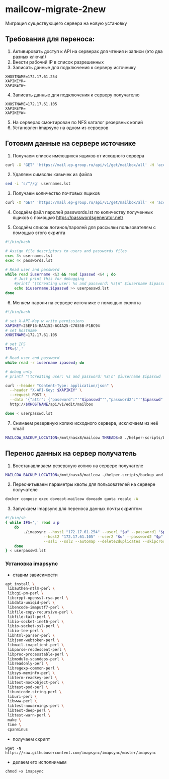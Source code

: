 # mailcow-migrate-2new
Миграция существующего сервера на новую установку

## Требования для переноса:
  1. Активировать доступ к API на серверах для чтения и записи (это два разных ключа!)
  2. Внести рабочий IP в список разрешенных
  3. Записать данные для подключения к серверу источнику
```
XHOSTNAME=172.17.61.254
XAPIKEYR=
XAPIKEYW= 
```
  4. Записать данные для подключения к серверу получателю
```
XHOSTNAME=172.17.61.105
XAPIKEYR=
XAPIKEYW= 
```
  5. На серверах смонтирован по NFS каталог резервных копий
  6. Установлен imapsync на одном из серверов

## Готовим данные на сервере источнике

1. Получаем список имеющихся ящиков от исходного сервера
```bash
curl -X 'GET' 'https://mail.ep-group.ru/api/v1/get/mailbox/all' -H 'accept: application/json' -H 'X-API-Key: F11B82-D7FF18-10BBA9-962F44-8B8FAD' | jq '.[] | .username' > usernames.lst
```

2. Удаляем символы кавычек из файла
```bash
sed -i 's/"//g' usernames.lst
```

3. Получаем количество почтовых ящиков
```bash
curl -X 'GET' 'https://mail.ep-group.ru/api/v1/get/mailbox/all' -H 'accept: application/json' -H 'X-API-Key: F11B82-D7FF18-10BBA9-962F44-8B8FAD' | jq '.[] | .username' | wc -l
```

4. Создаём файл паролей passwords.lst по количеству полученных ящиков с помощью https://passwordsgenerator.net/

5. Создаём список логинов/паролей для рассылки пользователям с помощью этого скрипта
```bash
#!/bin/bash

# Assign file descriptors to users and passwords files
exec 3< usernames.lst
exec 4< passwords.lst

# Read user and password
while read iusername <&3 && read ipasswd <&4 ; do
    # Just print this for debugging
    #printf "\tCreating user: %s and password: %s\n" $iusername $ipasswd
    echo $iusername,$ipasswd >> userpasswd.lst
done
```

6. Меняем пароли на сервере источнике с помощью скрипта
```bash
#!/bin/bash

# set X-API-Key w write permissions
XAPIKEY=25EF16-BAA152-6C4A25-C7035B-F1BC94
# set hostname
XHOSTNAME=172.17.61.105

# set IFS
IFS=$','

# Read user and password
while read -r iusername ipasswd; do

# debug only
# printf "\tCreating user: %s and password: %s\n" $iusername $ipasswd

curl --header "Content-Type: application/json" \
  --header "X-API-Key: $XAPIKEY" \
  --request POST \
  --data '{"attr": {"password":"'"$ipasswd"'","password2":"'"$ipasswd"'"}, "items": "'"$iusername"'"}' \
  http://$XHOSTNAME/api/v1/edit/mailbox

done < userpasswd.lst
```

7. Снимаем резервную копию исходного сервера, исключаем из неё vmail
```bash
MAILCOW_BACKUP_LOCATION=/mnt/nasx8/mailcow THREADS=8 ./helper-scripts/backup_and_restore.sh backup crypt redis rspamd postfix mysql
```

## Перенос данных на сервер получатель

1. Восстанавливаем резервную копию на сервере получателе
```bash
MAILCOW_BACKUP_LOCATION=/mnt/nasx8/mailcow ./helper-scripts/backup_and_restore.sh backup crypt redis rspamd postfix mysql
```

2. Пересчитываем параметры квоты для пользователей на сервере получателе
```bash
docker compose exec dovecot-mailcow doveadm quota recalc -A
```

3. Запускаем imapsync для переноса данных почты скриптом
```bash
#!/bin/sh
{ while IFS=',' read u p 
    do 
        ./imapsync --host1 "172.17.61.254" --user1 "$u" --password1 "$p" \
                 --host2 "172.17.61.105" --user2 "$u" --password2 "$p" \
                 --ssl1 --ssl2 --automap --delete2duplicates --skipcrossduplicates --compress1 --compress2
    done 
} < userpasswd.lst
```

### Установка imapsync

* ставим зависимости
```bash
apt install \
 libauthen-ntlm-perl \
 libcgi-pm-perl \
 libcrypt-openssl-rsa-perl \
 libdata-uniqid-perl \
 libencode-imaputf7-perl \
 libfile-copy-recursive-perl \
 libfile-tail-perl \
 libio-socket-inet6-perl \
 libio-socket-ssl-perl \
 libio-tee-perl \
 libhtml-parser-perl \
 libjson-webtoken-perl \
 libmail-imapclient-perl \
 libparse-recdescent-perl \
 libproc-processtable-perl \
 libmodule-scandeps-perl \
 libreadonly-perl \
 libregexp-common-perl \
 libsys-meminfo-perl \
 libterm-readkey-perl \
 libtest-mockobject-perl \
 libtest-pod-perl \
 libunicode-string-perl \
 liburi-perl \
 libwww-perl \
 libtest-nowarnings-perl \
 libtest-deep-perl \
 libtest-warn-perl \
 make \
 time \
 cpanminus
```

* получаем скрипт
```
wget -N https://raw.githubusercontent.com/imapsync/imapsync/master/imapsync
```

* делаем его исполнимым
```
chmod +x imapsync
```
